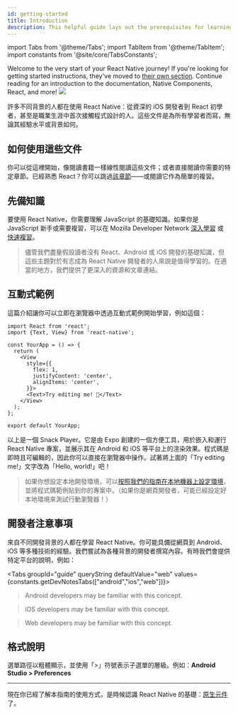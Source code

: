 ```yaml
---
id: getting-started
title: Introduction
description: This helpful guide lays out the prerequisites for learning React Native, using these docs, and setting up your environment.
---
```


import Tabs from '@theme/Tabs'; import TabItem from '@theme/TabItem'; import constants from '@site/core/TabsConstants';

<div className="content-banner">
  Welcome to the very start of your React Native journey! If you're looking for getting started instructions, they've moved to <a href="environment-setup">their own section</a>. Continue reading for an introduction to the documentation, Native Components, React, and more!
  <img className="content-banner-img" src="/docs/assets/p_android-ios-devices.svg" alt=" " />
</div>

許多不同背景的人都在使用 React Native：從資深的 iOS 開發者到 React 初學者，甚至是職業生涯中首次接觸程式設計的人。這些文件是為所有學習者而寫，無論其經驗水平或背景如何。

## 如何使用這些文件

你可以從這裡開始，像閱讀書籍一樣線性閱讀這些文件；或者直接閱讀你需要的特定章節。已經熟悉 React？你可以跳過[該章節](intro-react)——或閱讀它作為簡單的複習。

## 先備知識

要使用 React Native，你需要理解 JavaScript 的基礎知識。如果你是 JavaScript 新手或需要複習，可以在 Mozilla Developer Network [深入學習](https://developer.mozilla.org/en-US/docs/Web/JavaScript) 或 [快速複習](https://developer.mozilla.org/en-US/docs/Web/JavaScript/A_re-introduction_to_JavaScript)。

> 儘管我們盡量假設讀者沒有 React、Android 或 iOS 開發的基礎知識，但這些主題對於有志成為 React Native 開發者的人來說是值得學習的。在適當的地方，我們提供了更深入的資源和文章連結。

## 互動式範例

這篇介紹讓你可以立即在瀏覽器中透過互動式範例開始學習，例如這個：

```SnackPlayer name=Hello%20World
import React from 'react';
import {Text, View} from 'react-native';

const YourApp = () => {
  return (
    <View
      style={{
        flex: 1,
        justifyContent: 'center',
        alignItems: 'center',
      }}>
      <Text>Try editing me! 🎉</Text>
    </View>
  );
};

export default YourApp;
```

以上是一個 Snack Player。它是由 Expo 創建的一個方便工具，用於嵌入和運行 React Native 專案，並展示其在 Android 和 iOS 等平台上的渲染效果。程式碼是即時且可編輯的，因此你可以直接在瀏覽器中操作。試著將上面的「Try editing me!」文字改為「Hello, world!」吧！

> 如果你想設定本地開發環境，可以[按照我們的指南在本地機器上設定環境](set-up-your-environment)，並將程式碼範例貼到你的專案中。（如果你是網頁開發者，可能已經設定好本地環境來測試行動瀏覽器！）

## 開發者注意事項

來自不同開發背景的人都在學習 React Native。你可能具備從網頁到 Android、iOS 等多種技術的經驗。我們嘗試為各種背景的開發者撰寫內容。有時我們會提供特定平台的說明，例如：

<Tabs groupId="guide" queryString defaultValue="web" values={constants.getDevNotesTabs(["android","ios","web"])}>

<TabItem value="android">

> Android developers may be familiar with this concept.

</TabItem>
<TabItem value="ios">

> iOS developers may be familiar with this concept.

</TabItem>
<TabItem value="web">

> Web developers may be familiar with this concept.

</TabItem>
</Tabs>

## 格式說明

選單路徑以粗體顯示，並使用「>」符號表示子選單的層級。例如：**Android Studio > Preferences**

---

現在你已經了解本指南的使用方式，是時候認識 React Native 的基礎：[原生元件](intro-react-native-components.md)了。